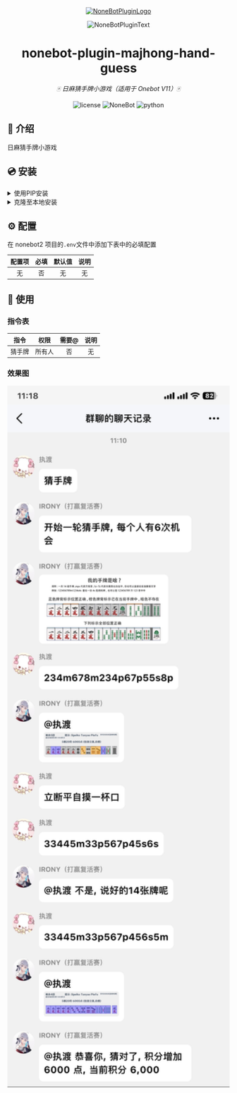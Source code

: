 <div align="center">
  <a href="https://nonebot.dev/store"><img src="https://github.com/A-kirami/nonebot-plugin-template/blob/resources/nbp_logo.png" width="180" height="180" alt="NoneBotPluginLogo"></a>
  <br>
  <p><img src="https://github.com/A-kirami/nonebot-plugin-template/blob/resources/NoneBotPlugin.svg" width="240" alt="NoneBotPluginText"></p>
</div>

<div align="center">

# nonebot-plugin-majhong-hand-guess

_🀄️ 日麻猜手牌小游戏（适用于 Onebot V11）🀄️_

<img src="https://img.shields.io/github/license/ElainaFanBoy/nonebot_plugin_mahjong_hand_guess.svg" alt="license">
<img src="https://img.shields.io/badge/nonebot-2.0.0+-red.svg" alt="NoneBot">
<img src="https://img.shields.io/badge/python-3.10+-blue.svg" alt="python">

</div>

## 📖 介绍

日麻猜手牌小游戏

## 💿 安装

<details>
<summary>使用PIP安装</summary>

    pip install nonebot-plugin-mahjong-hand-guess

</details>

<details>
<summary>克隆至本地安装</summary>

    git clone https://github.com/ElainaFanBoy/nonebot_plugin_mahjong_hand_guess.git

</details>

## ⚙️ 配置

在 nonebot2 项目的`.env`文件中添加下表中的必填配置

| 配置项 | 必填 | 默认值 | 说明 |
| :----: | :--: | :----: | :--: |
|   无   |  否  |   无   |  无  |

## 🎉 使用

### 指令表

|  指令  |  权限  | 需要@ | 说明 |
| :----: | :----: | :---: | :--: |
| 猜手牌 | 所有人 |  否   |  无  |

### 效果图

<div align="left">
  
  <img src="https://raw.githubusercontent.com/ElainaFanBoy/nonebot_plugin_mahjong_hand_guess/main/img/img.jpg" width="600"/>

</div>
